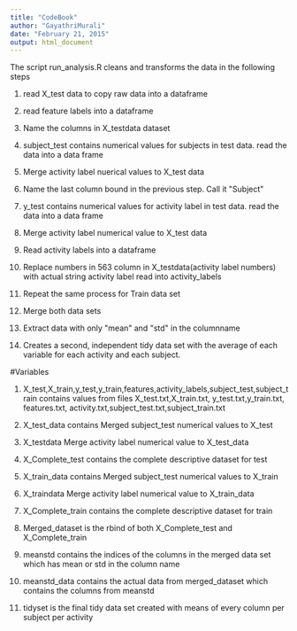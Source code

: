 ```yaml
---
title: "CodeBook"
author: "GayathriMurali"
date: "February 21, 2015"
output: html_document
---
```

The script run_analysis.R cleans and transforms the data in the following steps


1. read X_test data to copy raw data into a dataframe

2. read feature labels into a dataframe

3. Name the columns in X_testdata dataset

4. subject_test contains numerical values for subjects in test data. read the data into a data frame

5. Merge activity label nuerical values to X_test data

6. Name the last column bound in the previous step. Call it "Subject"

7. y_test contains numerical values for activity label in test data. read the data into a data frame

8. Merge activity label numerical value to X_test data

9. Read activity labels into a dataframe

10. Replace numbers in 563 column in X_testdata(activity label numbers) with actual string activity label read into activity_labels

11. Repeat the same process for Train data set

12. Merge both data sets

13. Extract data with only "mean" and "std" in the columnname

14. Creates a second, independent tidy data set with the average of each variable for each activity and each subject.

#Variables

1. X_test,X_train,y_test,y_train,features,activity_labels,subject_test,subject_train contains values from files X_test.txt,X_train.txt, y_test.txt,y_train.txt, features.txt, activity.txt,subject_test.txt,subject_train.txt

2. X_test_data contains Merged subject_test numerical values to X_test

3. X_testdata Merge activity label numerical value to X_test_data

4. X_Complete_test contains the complete descriptive dataset for test

5. X_train_data contains Merged subject_test numerical values to X_train

6. X_traindata Merge activity label numerical value to X_train_data

7. X_Complete_train contains the complete descriptive dataset for train

8. Merged_dataset is the rbind of both X_Complete_test and  X_Complete_train

9. meanstd contains the indices of the columns in the merged data set which has mean or std in the column name

10. meanstd_data contains the actual data from merged_dataset which contains the columns from meanstd

11. tidyset is the final tidy data set created with means of every column per subject per activity

